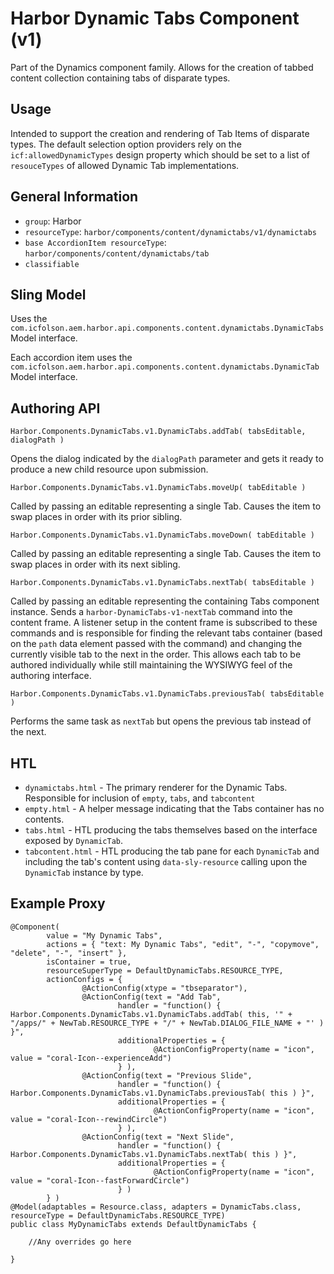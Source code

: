 # Harbor Dynamic Tabs Component (v1)

Part of the Dynamics component family.  Allows for the creation of tabbed 
content collection containing tabs of disparate types.

## Usage

Intended to support the creation and rendering of Tab Items of disparate 
types.  The default selection option providers rely on the `icf:allowedDynamicTypes` 
design property which should be set to a list of `resouceTypes` of allowed 
Dynamic Tab implementations.

## General Information

* `group`: Harbor
* `resourceType`: `harbor/components/content/dynamictabs/v1/dynamictabs`
* `base AccordionItem resourceType`: `harbor/components/content/dynamictabs/tab`
* `classifiable`

## Sling Model

Uses the `com.icfolson.aem.harbor.api.components.content.dynamictabs.DynamicTabs` 
Model interface.

Each accordion item uses the `com.icfolson.aem.harbor.api.components.content.dynamictabs.DynamicTab` 
Model interface.

## Authoring API

`Harbor.Components.DynamicTabs.v1.DynamicTabs.addTab( tabsEditable, dialogPath )`

Opens the dialog indicated by the `dialogPath` parameter and gets it ready to produce 
a new child resource upon submission.  

`Harbor.Components.DynamicTabs.v1.DynamicTabs.moveUp( tabEditable )`

Called by passing an editable representing a single Tab.  Causes the 
item to swap places in order with its prior sibling.  

`Harbor.Components.DynamicTabs.v1.DynamicTabs.moveDown( tabEditable )`

Called by passing an editable representing a single Tab.  Causes the 
item to swap places in order with its next sibling.  

`Harbor.Components.DynamicTabs.v1.DynamicTabs.nextTab( tabsEditable )`

Called by passing an editable representing the containing Tabs component instance. 
Sends a `harbor-DynamicTabs-v1-nextTab` command into the content frame.  A listener 
setup in the content frame is subscribed to these commands and is responsible for 
finding the relevant tabs container (based on the `path` data element passed 
with the command) and changing the currently visible tab to the next in the order. 
This allows each tab to be authored individually while still maintaining the 
WYSIWYG feel of the authoring interface.

`Harbor.Components.DynamicTabs.v1.DynamicTabs.previousTab( tabsEditable )`

Performs the same task as `nextTab` but opens the previous tab instead of the 
next. 

## HTL

* `dynamictabs.html` - The primary renderer for the Dynamic Tabs.  
  Responsible for inclusion of `empty`, `tabs`, and `tabcontent`
* `empty.html` - A helper message indicating that the Tabs container has no 
  contents.
* `tabs.html` - HTL producing the tabs themselves based on the interface 
  exposed by `DynamicTab`.
* `tabcontent.html` - HTL producing the tab pane for each `DynamicTab` and 
  including the tab's content using `data-sly-resource` calling upon the 
  `DynamicTab` instance by type.
  
## Example Proxy

```$java
@Component(
        value = "My Dynamic Tabs",
        actions = { "text: My Dynamic Tabs", "edit", "-", "copymove", "delete", "-", "insert" },
        isContainer = true,
        resourceSuperType = DefaultDynamicTabs.RESOURCE_TYPE,
        actionConfigs = {
                @ActionConfig(xtype = "tbseparator"),
                @ActionConfig(text = "Add Tab",
                        handler = "function() { Harbor.Components.DynamicTabs.v1.DynamicTabs.addTab( this, '" + "/apps/" + NewTab.RESOURCE_TYPE + "/" + NewTab.DIALOG_FILE_NAME + "' ) }",
                        additionalProperties = {
                                @ActionConfigProperty(name = "icon", value = "coral-Icon--experienceAdd")
                        } ),
                @ActionConfig(text = "Previous Slide",
                        handler = "function() { Harbor.Components.DynamicTabs.v1.DynamicTabs.previousTab( this ) }",
                        additionalProperties = {
                                @ActionConfigProperty(name = "icon", value = "coral-Icon--rewindCircle")
                        } ),
                @ActionConfig(text = "Next Slide",
                        handler = "function() { Harbor.Components.DynamicTabs.v1.DynamicTabs.nextTab( this ) }",
                        additionalProperties = {
                                @ActionConfigProperty(name = "icon", value = "coral-Icon--fastForwardCircle")
                        } )
        } )
@Model(adaptables = Resource.class, adapters = DynamicTabs.class, resourceType = DefaultDynamicTabs.RESOURCE_TYPE)
public class MyDynamicTabs extends DefaultDynamicTabs {

    //Any overrides go here
    
}
```